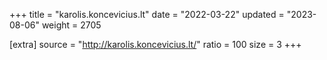 +++
title = "karolis.koncevicius.lt"
date = "2022-03-22"
updated = "2023-08-06"
weight = 2705

[extra]
source = "http://karolis.koncevicius.lt/"
ratio = 100
size = 3
+++
